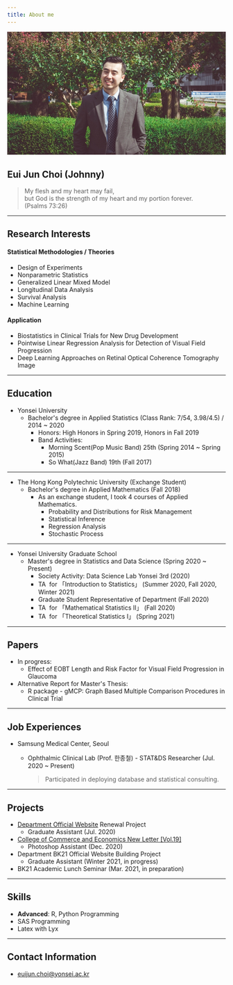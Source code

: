 ```yaml
---
title: About me
---
```



![image3](/assets/img/sample/avatar.jpg)

## **Eui Jun Choi (Johnny)**

> My flesh and my heart may fail,  
> but God is the strength of my heart and my portion forever.   
> (Psalms 73:26)

---

## **Research Interests**

#### **Statistical Methodologies / Theories**

+ Design of Experiments
+ Nonparametric Statistics
+ Generalized Linear Mixed Model
+ Longitudinal Data Analysis
+ Survival Analysis
+ Machine Learning

#### **Application**

+ Biostatistics in Clinical Trials for New Drug Development
+ Pointwise Linear Regression Analysis for Detection of Visual Field Progression
+ Deep Learning Approaches on Retinal Optical Coherence Tomography Image  

---

## **Education**

+ Yonsei University
  + Bachelor's degree in Applied Statistics (Class Rank: 7/54, 3.98/4.5) / 2014 ~ 2020
    + Honors: High Honors in Spring 2019, Honors in Fall 2019
    + Band Activities: 
      + Morning Scent(Pop Music Band) 25th (Spring 2014 ~ Spring 2015)
      + So What(Jazz Band) 19th (Fall 2017)  

---

+ The Hong Kong Polytechnic University (Exchange Student)
  + Bachelor's degree in Applied Mathematics (Fall 2018)
    + As an exchange student, I took 4 courses of Applied Mathematics.
      + Probability and Distributions for Risk Management
      + Statistical Inference
      + Regression Analysis
      + Stochastic Process  

---

- Yonsei University Graduate School
  - Master's degree in Statistics and Data Science (Spring 2020 ~ Present)
    - Society Activity: Data Science Lab Yonsei 3rd (2020)  
    - TA &nbsp;for 「Introduction to Statistics」 (Summer 2020, Fall 2020, Winter 2021)
    - Graduate Student Representative of Department (Fall 2020)
    - TA &nbsp;for 「Mathematical Statistics II」 (Fall 2020)
    - TA &nbsp;for 「Theoretical Statistics I」 (Spring 2021)

---

## **Papers**

+ In progress: 
  + Effect of EOBT Length and Risk Factor for Visual Field Progression in Glaucoma  
+ Alternative Report for Master's Thesis:
  + R package - gMCP: Graph Based Multiple Comparison Procedures in Clinical Trial

---

## **Job Experiences**

+ Samsung Medical Center, Seoul 

  + Ophthalmic Clinical Lab (Prof. 한종철) - STAT&DS Researcher (Jul. 2020 ~ Present) 

    > Participated in deploying database and statistical consulting.

---

## **Projects**

+ [Department Official Website](https://stat.yonsei.ac.kr/stat/index.do) Renewal Project 
  + Graduate Assistant (Jul. 2020)
+ [College of Commerce and Economics New Letter [Vol.19]](https://ybe.yonsei.ac.kr/ybe/newsletter/1.do?mode=view&articleNo=108023&article.offset=0&articleLimit=10) 
  + Photoshop Assistant (Dec. 2020)
+ Department BK21 Official Website Building Project 
  + Graduate Assistant (Winter 2021, in progress)
+ BK21 Academic Lunch Seminar (Mar. 2021, in preparation)

---

## **Skills**

+ **Advanced**: R, Python Programming
+ SAS Programming
+ Latex with Lyx

---

## **Contact Information**

+ euijun.choi@yonsei.ac.kr


